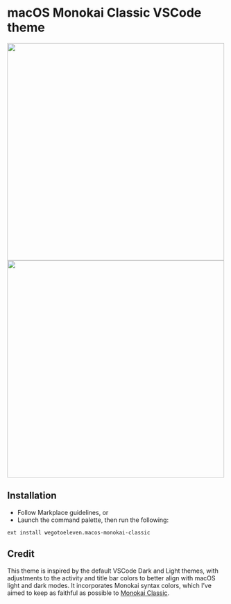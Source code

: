 # macOS Monokai Classic VSCode theme

<img src="https://github.com/wegotoeleven/macos_monokai_vscode_theme/blob/main/images/macos-monokai-classic-dark.png?raw=true" width="500">
<img src="https://github.com/wegotoeleven/macos_monokai_vscode_theme/blob/main/images/macos-monokai-classic-light.png?raw=true" width="500">

## Installation

- Follow Markplace guidelines, or
- Launch the command palette, then run the following:

`ext install wegotoeleven.macos-monokai-classic`

## Credit

This theme is inspired by the default VSCode Dark and Light themes, with adjustments to the activity and title bar colors to better align with macOS light and dark modes. It incorporates Monokai syntax colors, which I’ve aimed to keep as faithful as possible to [Monokai Classic](https://monokai.pro/vscode). 
